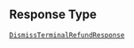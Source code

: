 ## Response Type

[`DismissTerminalRefundResponse`](../../doc/models/dismiss-terminal-refund-response.md)
